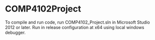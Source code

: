 # COMP4102Project

To compile and run code, run COMP4102_Project.sln in Microsoft Studio 2012 or later.
Run in release configuration at x64 using local windows debugger.

